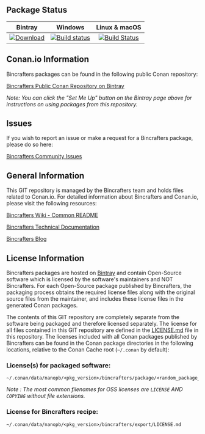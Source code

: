 ## Package Status

| Bintray | Windows | Linux & macOS |
|:--------:|:---------:|:-----------------:|
|[ ![Download](https://api.bintray.com/packages/k0ekk0ek/public-conan/nanopb%3Ak0ekk0ek/images/download.svg) ](https://bintray.com/k0ekk0ek/public-conan/nanopb%3Ak0ekk0ek/_latestVersion)|[![Build status](https://ci.appveyor.com/api/projects/status/ipt2dyh39reoaf52/branch/stable/0.3.9.1?svg=true)](https://ci.appveyor.com/project/k0ekk0ek/conan-nanopb/branch/stable/0.3.9.1)|[![Build Status](https://travis-ci.org/k0ekk0ek/conan-nanopb.svg?branch=stable%2F0.3.9.1)](https://travis-ci.org/k0ekk0ek/conan-nanopb)|

## Conan.io Information

Bincrafters packages can be found in the following public Conan repository:

[Bincrafters Public Conan Repository on Bintray](https://bintray.com/bincrafters/public-conan)

*Note: You can click the "Set Me Up" button on the Bintray page above for instructions on using packages from this repository.*

## Issues

If you wish to report an issue or make a request for a Bincrafters package, please do so here:

[Bincrafters Community Issues](https://github.com/bincrafters/community/issues)

## General Information

This GIT repository is managed by the Bincrafters team and holds files related to Conan.io.  For detailed information about Bincrafters and Conan.io, please visit the following resources:

[Bincrafters Wiki - Common README](https://github.com/bincrafters/community/wiki/Common-README.md)

[Bincrafters Technical Documentation](http://bincrafters.readthedocs.io/en/latest/)

[Bincrafters Blog](https://bincrafters.github.io)

## License Information

Bincrafters packages are hosted on [Bintray](https://bintray.com) and contain Open-Source software which is licensed by the software's maintainers and NOT Bincrafters.  For each Open-Source package published by Bincrafters, the packaging process obtains the required license files along with the original source files from the maintainer, and includes these license files in the generated Conan packages.

The contents of this GIT repository are completely separate from the software being packaged and therefore licensed separately.  The license for all files contained in this GIT repository are defined in the [LICENSE.md](LICENSE.md) file in this repository.  The licenses included with all Conan packages published by Bincrafters can be found in the Conan package directories in the following locations, relative to the Conan Cache root (`~/.conan` by default):

### License(s) for packaged software:

    ~/.conan/data/nanopb/<pkg_version>/bincrafters/package/<random_package_id>/license/<LICENSE_FILES_HERE>

*Note :   The most common filenames for OSS licenses are `LICENSE` AND `COPYING` without file extensions.*

### License for Bincrafters recipe:

    ~/.conan/data/nanopb/<pkg_version>/bincrafters/export/LICENSE.md
